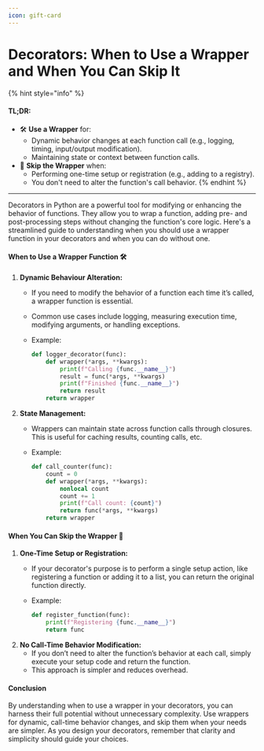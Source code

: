 ```yaml
---
icon: gift-card
---
```


# Decorators: When to Use a Wrapper and When You Can Skip It

{% hint style="info" %}
#### TL;DR:

* 🛠️ **Use a Wrapper** for:
  * Dynamic behavior changes at each function call (e.g., logging, timing, input/output modification).
  * Maintaining state or context between function calls.
* 🚀 **Skip the Wrapper** when:
  * Performing one-time setup or registration (e.g., adding to a registry).
  * You don't need to alter the function's call behavior.
{% endhint %}

***

Decorators in Python are a powerful tool for modifying or enhancing the behavior of functions. They allow you to wrap a function, adding pre- and post-processing steps without changing the function's core logic. Here's a streamlined guide to understanding when you should use a wrapper function in your decorators and when you can do without one.

#### When to Use a Wrapper Function 🛠️

1. **Dynamic Behaviour Alteration:**
   * If you need to modify the behavior of a function each time it’s called, a wrapper function is essential.
   * Common use cases include logging, measuring execution time, modifying arguments, or handling exceptions.
   *   Example:

       ```python
       def logger_decorator(func):
           def wrapper(*args, **kwargs):
               print(f"Calling {func.__name__}")
               result = func(*args, **kwargs)
               print(f"Finished {func.__name__}")
               return result
           return wrapper
       ```
2. **State Management:**
   * Wrappers can maintain state across function calls through closures. This is useful for caching results, counting calls, etc.
   *   Example:

       ```python
       def call_counter(func):
           count = 0
           def wrapper(*args, **kwargs):
               nonlocal count
               count += 1
               print(f"Call count: {count}")
               return func(*args, **kwargs)
           return wrapper
       ```

#### When You Can Skip the Wrapper 🚀

1. **One-Time Setup or Registration:**
   * If your decorator's purpose is to perform a single setup action, like registering a function or adding it to a list, you can return the original function directly.
   *   Example:

       ```python
       def register_function(func):
           print(f"Registering {func.__name__}")
           return func
       ```
2. **No Call-Time Behavior Modification:**
   * If you don’t need to alter the function’s behavior at each call, simply execute your setup code and return the function.
   * This approach is simpler and reduces overhead.

#### Conclusion

By understanding when to use a wrapper in your decorators, you can harness their full potential without unnecessary complexity. Use wrappers for dynamic, call-time behavior changes, and skip them when your needs are simpler. As you design your decorators, remember that clarity and simplicity should guide your choices.
